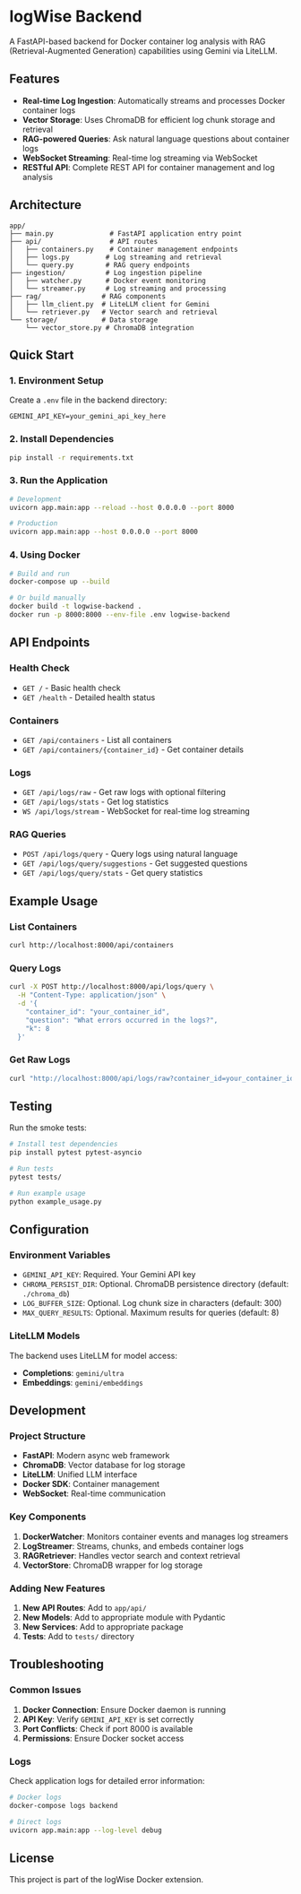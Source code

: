 # logWise Backend

A FastAPI-based backend for Docker container log analysis with RAG (Retrieval-Augmented Generation) capabilities using Gemini via LiteLLM.

## Features

- **Real-time Log Ingestion**: Automatically streams and processes Docker container logs
- **Vector Storage**: Uses ChromaDB for efficient log chunk storage and retrieval
- **RAG-powered Queries**: Ask natural language questions about container logs
- **WebSocket Streaming**: Real-time log streaming via WebSocket
- **RESTful API**: Complete REST API for container management and log analysis

## Architecture

```
app/
├── main.py              # FastAPI application entry point
├── api/                 # API routes
│   ├── containers.py    # Container management endpoints
│   ├── logs.py         # Log streaming and retrieval
│   └── query.py        # RAG query endpoints
├── ingestion/          # Log ingestion pipeline
│   ├── watcher.py      # Docker event monitoring
│   └── streamer.py     # Log streaming and processing
├── rag/               # RAG components
│   ├── llm_client.py  # LiteLLM client for Gemini
│   └── retriever.py   # Vector search and retrieval
└── storage/           # Data storage
    └── vector_store.py # ChromaDB integration
```

## Quick Start

### 1. Environment Setup

Create a `.env` file in the backend directory:

```env
GEMINI_API_KEY=your_gemini_api_key_here
```

### 2. Install Dependencies

```bash
pip install -r requirements.txt
```

### 3. Run the Application

```bash
# Development
uvicorn app.main:app --reload --host 0.0.0.0 --port 8000

# Production
uvicorn app.main:app --host 0.0.0.0 --port 8000
```

### 4. Using Docker

```bash
# Build and run
docker-compose up --build

# Or build manually
docker build -t logwise-backend .
docker run -p 8000:8000 --env-file .env logwise-backend
```

## API Endpoints

### Health Check
- `GET /` - Basic health check
- `GET /health` - Detailed health status

### Containers
- `GET /api/containers` - List all containers
- `GET /api/containers/{container_id}` - Get container details

### Logs
- `GET /api/logs/raw` - Get raw logs with optional filtering
- `GET /api/logs/stats` - Get log statistics
- `WS /api/logs/stream` - WebSocket for real-time log streaming

### RAG Queries
- `POST /api/logs/query` - Query logs using natural language
- `GET /api/logs/query/suggestions` - Get suggested questions
- `GET /api/logs/query/stats` - Get query statistics

## Example Usage

### List Containers
```bash
curl http://localhost:8000/api/containers
```

### Query Logs
```bash
curl -X POST http://localhost:8000/api/logs/query \
  -H "Content-Type: application/json" \
  -d '{
    "container_id": "your_container_id",
    "question": "What errors occurred in the logs?",
    "k": 8
  }'
```

### Get Raw Logs
```bash
curl "http://localhost:8000/api/logs/raw?container_id=your_container_id&tail=100"
```

## Testing

Run the smoke tests:

```bash
# Install test dependencies
pip install pytest pytest-asyncio

# Run tests
pytest tests/

# Run example usage
python example_usage.py
```

## Configuration

### Environment Variables

- `GEMINI_API_KEY`: Required. Your Gemini API key
- `CHROMA_PERSIST_DIR`: Optional. ChromaDB persistence directory (default: `./chroma_db`)
- `LOG_BUFFER_SIZE`: Optional. Log chunk size in characters (default: 300)
- `MAX_QUERY_RESULTS`: Optional. Maximum results for queries (default: 8)

### LiteLLM Models

The backend uses LiteLLM for model access:

- **Completions**: `gemini/ultra`
- **Embeddings**: `gemini/embeddings`

## Development

### Project Structure

- **FastAPI**: Modern async web framework
- **ChromaDB**: Vector database for log storage
- **LiteLLM**: Unified LLM interface
- **Docker SDK**: Container management
- **WebSocket**: Real-time communication

### Key Components

1. **DockerWatcher**: Monitors container events and manages log streamers
2. **LogStreamer**: Streams, chunks, and embeds container logs
3. **RAGRetriever**: Handles vector search and context retrieval
4. **VectorStore**: ChromaDB wrapper for log storage

### Adding New Features

1. **New API Routes**: Add to `app/api/`
2. **New Models**: Add to appropriate module with Pydantic
3. **New Services**: Add to appropriate package
4. **Tests**: Add to `tests/` directory

## Troubleshooting

### Common Issues

1. **Docker Connection**: Ensure Docker daemon is running
2. **API Key**: Verify `GEMINI_API_KEY` is set correctly
3. **Port Conflicts**: Check if port 8000 is available
4. **Permissions**: Ensure Docker socket access

### Logs

Check application logs for detailed error information:

```bash
# Docker logs
docker-compose logs backend

# Direct logs
uvicorn app.main:app --log-level debug
```

## License

This project is part of the logWise Docker extension. 